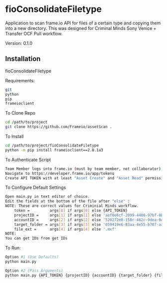 
# fioConsolidateFiletype

Application to scan frame.io API for files of a certain type and copying them into a new directory.
This was designed for Criminal Minds Sony Venice + Transfer OCF Pull workflow.

Version: 0.1.0


## Installation

fioConsolidateFiletype

Requirements:
```bash
git
python
pip
frameioclient
```

To Clone Repo
```bash
cd /path/to/project
git clone https://github.com/Frameio/assetScan .
```

To Install
```bash
cd /path/to/project/fioConsolidateFiletype
python -m pip install frameioclient==2.0.1a3
```

To Authenticate Script
```bash
Team Member logs into frame.io (must by team member, not collaborator)
Navigate to https://developer.frame.io/app/tokens
Create API TOKEN with at least "Asset Create" and "Asset Read" permissions.
```

To Configure Default Settings
```bash
Open main.py in text editor of choice.
Edit the fields at the bottom of the file after "else" :
NOTE: These are correct values for Criminial Minds workflow.
    token =         args[0] if args[0] else {API_TOKEN}
    projectID =     args[1] if args[1] else 'aef0e6cf-2099-4400-97bf-0b210c710543'
    accountID =     args[2] if args[2] else '520272e0-158c-462c-9dea-9cc10d1e7889'
    target_folder = args[3] if args[3] else '059419e6-83aa-4e55-b707-aa0c2d276e02'
    file_ext =      args[4] if args[4] else '.mxf'
NOTE:
You can get IDs from get IDs
```

To Run:
```bash
Option #1 (Use Defaults)
python main.py

Option #2 (Pass Arguments)
python main.py {API_TOKEN} {projectID} {accountID} {target_folder} {file_ext}
```
